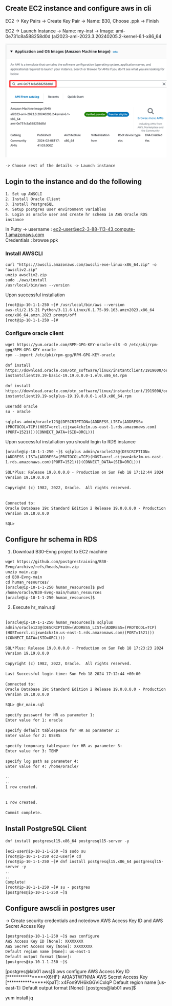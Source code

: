 ## Create EC2 instance and configure aws in cli

EC2 -> Key Pairs -> Create Key Pair -> Name: B30, Choose .ppk -> Finish

EC2 -> Launch Instance -> Name: my-inst 
    -> Image: ami-0e731c8a588258d0d (al2023-ami-2023.3.20240205.2-kernel-6.1-x86_64

![Minion](https://github.com/postgrestraining/B30-Evng/blob/main/images/EC2-us-east-1.png)

    -> Choose rest of the details -> Launch instance

## Login to the instance and do the following

    1. Set up AWSCLI
    2. Install Oracle Client
    3. Install PostgreSQL
    4. Setup postgres user environment variables
    5. Login as oracle user and create hr schema in AWS Oracle RDS instance

In Putty -> 
username : ec2-user@ec2-3-88-113-43.compute-1.amazonaws.com  
Credentials :  browse ppk

    



### Install AWSCLI

```
curl "https://awscli.amazonaws.com/awscli-exe-linux-x86_64.zip" -o "awscliv2.zip"
unzip awscliv2.zip
sudo ./aws/install
/usr/local/bin/aws --version
```
Upon successful installation

```
[root@ip-10-1-1-250 ~]# /usr/local/bin/aws --version
aws-cli/2.15.21 Python/3.11.6 Linux/6.1.75-99.163.amzn2023.x86_64 exe/x86_64.amzn.2023 prompt/off
[root@ip-10-1-1-250 ~]#
```

### Configure oracle client

```
wget https://yum.oracle.com/RPM-GPG-KEY-oracle-ol8 -O /etc/pki/rpm-gpg/RPM-GPG-KEY-oracle
rpm --import /etc/pki/rpm-gpg/RPM-GPG-KEY-oracle

dnf install https://download.oracle.com/otn_software/linux/instantclient/1919000/oracle-instantclient19.19-basic-19.19.0.0.0-1.el9.x86_64.rpm

dnf install https://download.oracle.com/otn_software/linux/instantclient/1919000/oracle-instantclient19.19-sqlplus-19.19.0.0.0-1.el9.x86_64.rpm

useradd oracle
su - oracle

sqlplus admin/oracle123@(DESCRIPTION=(ADDRESS_LIST=(ADDRESS=(PROTOCOL=TCP)(HOST=orcl.cijxwe4ckz1m.us-east-1.rds.amazonaws.com)(PORT=1521)))(CONNECT_DATA=(SID=ORCL)))
```
Upon successful installation you should login to RDS instance

```
[oracle@ip-10-1-1-250 ~]$ sqlplus admin/oracle123@(DESCRIPTION=(ADDRESS_LIST=(ADDRESS=(PROTOCOL=TCP)(HOST=orcl.cijxwe4ckz1m.us-east-1.rds.amazonaws.com)(PORT=1521)))(CONNECT_DATA=(SID=ORCL)))

SQL*Plus: Release 19.0.0.0.0 - Production on Sun Feb 18 17:12:44 2024
Version 19.19.0.0.0

Copyright (c) 1982, 2022, Oracle.  All rights reserved.


Connected to:
Oracle Database 19c Standard Edition 2 Release 19.0.0.0.0 - Production
Version 19.18.0.0.0

SQL>
```

## Configure hr schema in RDS

1. Download B30-Evng project to EC2 machine

```
wget https://github.com/postgrestraining/B30-Evng/archive/refs/heads/main.zip
unzip main.zip
cd B30-Evng-main
cd human_resources/
[oracle@ip-10-1-1-250 human_resources]$ pwd
/home/oracle/B30-Evng-main/human_resources
[oracle@ip-10-1-1-250 human_resources]$
```

2. Execute hr_main.sql

```

[oracle@ip-10-1-1-250 human_resources]$ sqlplus admin/oracle123@(DESCRIPTION=(ADDRESS_LIST=(ADDRESS=(PROTOCOL=TCP)(HOST=orcl.cijxwe4ckz1m.us-east-1.rds.amazonaws.com)(PORT=1521)))(CONNECT_DATA=(SID=ORCL)))

SQL*Plus: Release 19.0.0.0.0 - Production on Sun Feb 18 17:23:23 2024
Version 19.19.0.0.0

Copyright (c) 1982, 2022, Oracle.  All rights reserved.

Last Successful login time: Sun Feb 18 2024 17:12:44 +00:00

Connected to:
Oracle Database 19c Standard Edition 2 Release 19.0.0.0.0 - Production
Version 19.18.0.0.0

SQL> @hr_main.sql

specify password for HR as parameter 1:
Enter value for 1: oracle

specify default tablespeace for HR as parameter 2:
Enter value for 2: USERS

specify temporary tablespace for HR as parameter 3:
Enter value for 3: TEMP

specify log path as parameter 4:
Enter value for 4: /home/oracle/

..
..
1 row created.


1 row created.

Commit complete.
```

## Install PostgreSQL Client

```
dnf install postgresql15.x86_64 postgresql15-server -y

[ec2-user@ip-10-1-1-250 ~]$ sudo su
[root@ip-10-1-1-250 ec2-user]# cd
[root@ip-10-1-1-250 ~]# dnf install postgresql15.x86_64 postgresql15-server -y
..
..
Complete!
[root@ip-10-1-1-250 ~]# su - postgres
[postgres@ip-10-1-1-250 ~]$
```

## Configure awscli in postgres user

-> Create security credentials and notedown AWS Access Key ID and AWS Secret Access Key

```
[postgres@ip-10-1-1-250 ~]$ aws configure
AWS Access Key ID [None]: XXXXXXXX
AWS Secret Access Key [None]: XXXXXXXX
Default region name [None]: us-east-1
Default output format [None]:
[postgres@ip-10-1-1-250 ~]$
```












[postgres@lab01 aws]$ aws configure
AWS Access Key ID [****************X6HF]: AKIA3TW7NMA
AWS Secret Access Key [****************KpaT]: x4Fon9VH6kGGViCxIqP
Default region name [us-east-1]:
Default output format [None]:
[postgres@lab01 aws]$

yum install jq
